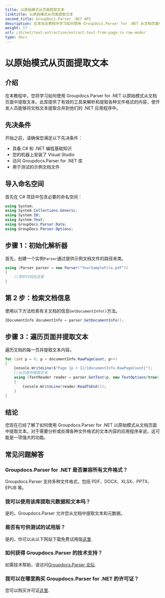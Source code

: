 ```yaml
---
title: 以原始模式从页面提取文本
linktitle: 以原始模式从页面提取文本
second_title: GroupDocs.Parser .NET API
description: 在本综合教程中学习如何使用 Groupdocs.Parser for .NET 从文档页面中进行有效的文本提取。
weight: 17
url: /zh/net/text-extraction/extract-text-from-page-in-raw-mode/
type: docs
---
```

# 以原始模式从页面提取文本

## 介绍
在本教程中，您将学习如何使用 Groupdocs.Parser for .NET 以原始模式从文档页面中提取文本。此库提供了有效的工具来解析和提取各种文件格式的内容，使开发人员能够将文档文本提取合并到他们的 .NET 应用程序中。
## 先决条件
开始之前，请确保您满足以下先决条件：
- 具备 C# 和 .NET 编程基础知识
- 您的机器上安装了 Visual Studio
- 访问 Groupdocs.Parser for .NET 库
- 用于测试的示例文档文件

## 导入命名空间
首先在 C# 项目中包含必要的命名空间：
```csharp
using System;
using System.Collections.Generic;
using System.IO;
using System.Text;
using GroupDocs.Parser.Data;
using GroupDocs.Parser.Options;
```
## 步骤 1：初始化解析器
首先，创建一个实例`Parser`通过提供示例文档文件的路径来类。
```csharp
using (Parser parser = new Parser("YourSampleFile.pdf"))
{
    //您的代码在这里
}
```
## 第 2 步：检索文档信息
使用以下方法检索有关文档的信息`GetDocumentInfo()`方法。
```csharp
IDocumentInfo documentInfo = parser.GetDocumentInfo();
```
## 步骤 3：遍历页面并提取文本
遍历文档的每一页并提取文本内容。
```csharp
for (int p = 0; p < documentInfo.RawPageCount; p++)
{
    Console.WriteLine($"Page {p + 1}/{documentInfo.RawPageCount}");
    //从页面中提取文本
    using (TextReader reader = parser.GetText(p, new TextOptions(true)))
    {
        Console.WriteLine(reader.ReadToEnd());
    }
}
```

## 结论
您现在已经了解了如何使用 Groupdocs.Parser for .NET 以原始模式从文档页面中提取文本。对于需要分析或处理各种文件格式的文本内容的应用程序来说，这可能是一项强大的功能。

## 常见问题解答
### Groupdocs.Parser for .NET 是否兼容所有文件格式？
Groupdocs.Parser 支持多种文件格式，包括 PDF、DOCX、XLSX、PPTX、EPUB 等。
### 我可以使用该库提取元数据和文本吗？
是的，Groupdocs.Parser 允许您从文档中提取文本和元数据。
### 是否有可供测试的试用版？
是的，你可以从以下网站下载免费试用版[这里](https://releases.groupdocs.com/).
### 如何获得 Groupdocs.Parser 的技术支持？
如需技术帮助，请访问[Groupdocs.Parser 论坛](https://forum.groupdocs.com/c/parser/17).
### 我可以在哪里购买 Groupdocs.Parser for .NET 的许可证？
您可以购买许可证[这里](https://purchase.groupdocs.com/buy).